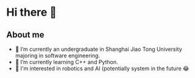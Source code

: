# Hi there 👋
## About me
- 🔭 I’m currently an undergraduate in Shanghai Jiao Tong University majoring in software engineering. 
- 🌱 I’m currently learning C++ and Python.
- 🚀 I'm interested in robotics and AI (potentially system in the future 😂
<!--
**shi-akihi/shi-akihi** is a ✨ _special_ ✨ repository because its `README.md` (this file) appears on your GitHub profile.

Here are some ideas to get you started:

- 🔭 I’m currently working on ...
- 🌱 I’m currently learning ...
- 👯 I’m looking to collaborate on ...
- 🤔 I’m looking for help with ...
- 💬 Ask me about ...
- 📫 How to reach me: ...
- 😄 Pronouns: ...
- ⚡ Fun fact: ...
-->
